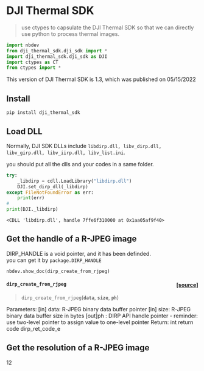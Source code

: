 # DJI Thermal SDK
> use ctypes to capsulate the DJI Thermal SDK so that we can directly use python to process thermal images. 


```python
import nbdev
from dji_thermal_sdk.dji_sdk import *
import dji_thermal_sdk.dji_sdk as DJI
import ctypes as CT
from ctypes import *
```

This version of DJI Thermal SDK is 1.3, which was published on 05/15/2022

## Install

`pip install dji_thermal_sdk`

## Load DLL

Normally, DJI SDK DLLs include `libdirp.dll, libv_dirp.dll, libv_girp.dll, libv_iirp.dll, libv_list.ini`.  

you should put all the dlls and your codes in a same folder.

```python
try:
    _libdirp = cdll.LoadLibrary("libdirp.dll")
    DJI.set_dirp_dll(_libdirp)
except FileNotFoundError as err:
    print(err)
#
print(DJI._libdirp)
```

    <CDLL 'libdirp.dll', handle 7ffe6f310000 at 0x1aa05af9f40>
    

## Get the handle of a R-JPEG image

DIRP_HANDLE is a void pointer, and it has been definded.  
you can get it by `package.DIRP_HANDLE`

```python
nbdev.show_doc(dirp_create_from_rjpeg)
```


<h4 id="dirp_create_from_rjpeg" class="doc_header"><code>dirp_create_from_rjpeg</code><a href="https://github.com/lyuhaitao/dji_thermal_sdk/tree/master/dji_thermal_sdk/dji_sdk.py#L162" class="source_link" style="float:right">[source]</a></h4>

> <code>dirp_create_from_rjpeg</code>(**`data`**, **`size`**, **`ph`**)

Parameters:
    [in] data: R-JPEG binary data buffer pointer
    [in] size: R-JPEG binary data buffer size in bytes
    [out]ph  : DIRP API handle pointer
        - reminder: use two-level pointer to assign value to one-level pointer
Return:
    int return code dirp_ret_code_e


## Get the resolution of a R-JPEG image

12
